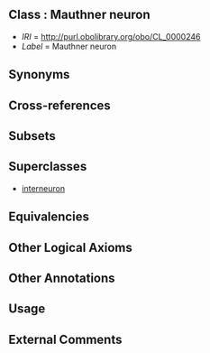 
## Class : Mauthner neuron

 * *IRI* = http://purl.obolibrary.org/obo/CL_0000246
 * *Label* = Mauthner neuron

## Synonyms


## Cross-references


## Subsets


## Superclasses

 * [interneuron](../../CL/99/CL_0000099.md)

## Equivalencies


## Other Logical Axioms


## Other Annotations


## Usage


## External Comments


